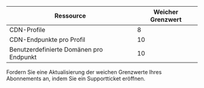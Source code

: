 
| Ressource | Weicher Grenzwert |
| --- | --- |
| CDN-Profile |8 |
| CDN-Endpunkte pro Profil |10 |
| Benutzerdefinierte Domänen pro Endpunkt |10 |

Fordern Sie eine Aktualisierung der weichen Grenzwerte Ihres Abonnements an, indem Sie ein Supportticket eröffnen.



<!--HONumber=Nov16_HO3-->


